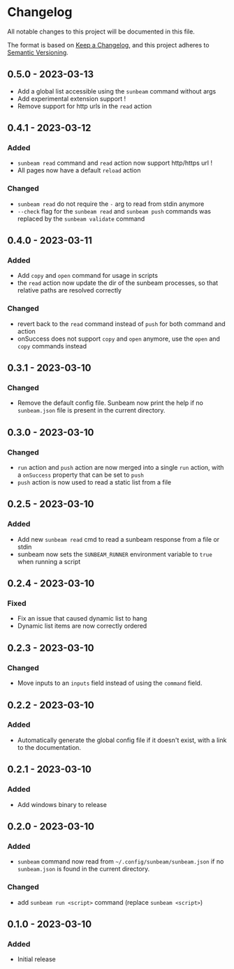 # Changelog

All notable changes to this project will be documented in this file.

The format is based on [Keep a Changelog](https://keepachangelog.com/en/1.0.0/),
and this project adheres to [Semantic Versioning](https://semver.org/spec/v2.0.0.html).

## 0.5.0 - 2023-03-13

- Add a global list accessible using the `sunbeam` command without args
- Add experimental extension support !
- Remove support for http urls in the `read` action

## 0.4.1 - 2023-03-12

### Added

- `sunbeam read` command and `read` action now support http/https url !
- All pages now have a default `reload` action

### Changed

- `sunbeam read` do not require the `-` arg to read from stdin anymore
- `--check` flag for the `sunbeam read` and `sunbeam push` commands was replaced by the `sunbeam validate` command

## 0.4.0 - 2023-03-11

### Added

- Add `copy` and `open` command for usage in scripts
- the `read` action now update the dir of the sunbeam processes, so that relative paths are resolved correctly

### Changed

- revert back to the `read` command instead of `push` for both command and action
- onSuccess does not support `copy` and `open` anymore, use the `open` and `copy` commands instead

## 0.3.1 - 2023-03-10

### Changed

- Remove the default config file. Sunbeam now print the help if no `sunbeam.json` file is present in the current directory.

## 0.3.0 - 2023-03-10

### Changed

- `run` action and `push` action are now merged into a single `run` action, with a `onSuccess` property that can be set to `push`
- `push` action is now used to read a static list from a file

## 0.2.5 - 2023-03-10

### Added

- Add new `sunbeam read` cmd to read a sunbeam response from a file or stdin
- sunbeam now sets the `SUNBEAM_RUNNER` environment variable to `true` when running a script

## 0.2.4 - 2023-03-10

### Fixed

- Fix an issue that caused dynamic list to hang
- Dynamic list items are now correctly ordered

## 0.2.3 - 2023-03-10

### Changed

- Move inputs to an `inputs` field instead of using the `command` field.

## 0.2.2 - 2023-03-10

### Added

- Automatically generate the global config file if it doesn't exist, with a link to the documentation.

## 0.2.1 - 2023-03-10

### Added

- Add windows binary to release

## 0.2.0 - 2023-03-10

### Added

- `sunbeam` command now read from `~/.config/sunbeam/sunbeam.json` if no `sunbeam.json` is found in the current directory.

### Changed

- add `sunbeam run <script>` command (replace `sunbeam <script>`)

## 0.1.0 - 2023-03-10

### Added

- Initial release
